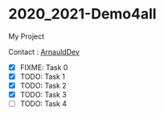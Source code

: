# 2020_2021-Demo4all

My Project

Contact : [ArnauldDev](biganzol@insa-toulouse.fr)

- [x] FIXME: Task 0
- [x] TODO: Task 1
- [x] TODO: Task 2
- [x] TODO: Task 3
- [ ] TODO: Task 4
